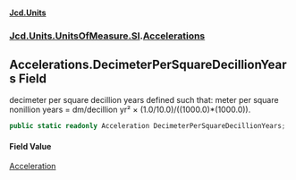 #### [Jcd.Units](index 'index')
### [Jcd.Units.UnitsOfMeasure.SI](Jcd.Units.UnitsOfMeasure.SI 'Jcd.Units.UnitsOfMeasure.SI').[Accelerations](Accelerations 'Jcd.Units.UnitsOfMeasure.SI.Accelerations')

## Accelerations.DecimeterPerSquareDecillionYears Field

decimeter per square decillion years defined such that: meter per square nonillion years = dm/decillion yr² ×
(1.0/10.0)/((1000.0)*(1000.0)).

```csharp
public static readonly Acceleration DecimeterPerSquareDecillionYears;
```

#### Field Value
[Acceleration](Acceleration 'Jcd.Units.UnitTypes.Acceleration')